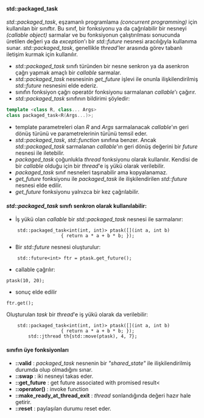 #### std::packaged_task

_std::packaged_task_, eşzamanlı programlama _(concurrent programming)_ için kullanılan bir sınıftır. Bu sınıf, bir fonksiyonu ya da  çağrılabilir bir nesneyi _(callable object)_ sarmalar ve bu fonksiyonun çalıştırılması sonucunda üretilen değeri ya da _exception_'ı bir _std::future_ nesnesi aracılığıyla kullanıma sunar. 
_std::packaged_task_, genellikle _thread_'ler arasında görev tabanlı iletişim kurmak için kullanılır.

+ _std::packaged_task_ sınıfı türünden bir nesne senkron ya da asenkron çağrı yapmak amaçlı bir _callable_ sarmalar.
+ _std::packaged_task_ nesnesinin _get_future_ işlevi ile onunla ilişkilendirilmiş _std::future_ nesnesini elde ederiz.
+ sınıfın fonksiyon çağrı operatör fonksiyonu sarmalanan _callable_'ı çağırır.
+ _std::packaged_task_ sınıfının bildirimi şöyledir:

```cpp
template <class R, class... Args>
class packaged_task<R(Args...)>;
```
+ template parametreleri olan _R_ and _Args_ sarmalanacak _callable_'ın geri dönüş türünü ve parametrelerinin türünü temsil eder.
+ _std::packaged_task_, _std::function_ sınıfına benzer. Ancak _std::packaged_task_ sarmalanan _callable_'ın geri dönüş değerini bir _future_ nesnesi ile iletebilir.
+ _packaged_task_ çoğunlukla _thread_ fonksiyonu olarak kullanılır. Kendisi de bir _callable_ olduğu için bir _thread_'e iş yükü olarak verilebilir.
+ _packaged_task_ sınıf nesneleri taşınabilir ama kopyalanamaz.
+ _get_future_ fonksiyonu ile _packaged_task_ ile ilişkilendirilen _std::future_ nesnesi elde edilir.
+ _get_future_ fonksiyonu yalnızca bir kez çağrılabilir.

#### _std::packaged_task_ sınıfı senkron olarak kullanılabilir:
+ İş yükü olan _callable_ bir _std::packaged_task_ nesnesi ile sarmalanır:
	
```
	std::packaged_task<int(int, int)> ptask([](int a, int b)
					{ return a * a + b * b; });
```

+ Bir _std::future_ nesnesi oluşturulur:
```
	std::future<int> ftr = ptask.get_future();
```

+ callable çağrılır:
```
ptask(10, 20);
```
+ sonuç elde edilir
```
ftr.get();
```
Oluşturulan _task_ bir _thread_'e iş yükü olarak da verilebilir:

```
	std::packaged_task<int(int, int)> ptask([](int a, int b)
					{ return a * a + b * b; });
        std::jthread th{std::move(ptask), 4, 7};
```


#### sınıfın üye fonksiyonları
- **::valid**  : _packaged_task_ nesnenin bir _"shared_state"_ ile ilişkilendirilmiş durumda olup olmadığını sınar. 
- **::swap**   : iki nesneyi takas eder.
- **::get_future** : get future associated with promised result<
- **::operator()** : invoke function
- **::make_ready_at_thread_exit** : _thread_ sonlandığında değeri hazır hale getirir.<br>
- **::reset** : paylaşılan durumu reset eder.<br>

